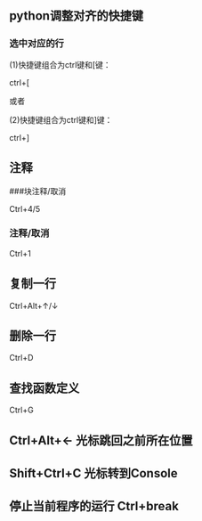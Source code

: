 ## python调整对齐的快捷键

### 选中对应的行

(1)快捷键组合为ctrl键和[键：

ctrl+[

或者

(2)快捷键组合为ctrl键和]键：

ctrl+]

## 注释

###块注释/取消

Ctrl+4/5

### 注释/取消

Ctrl+1

## 复制一行

Ctrl+Alt+↑/↓

## 删除一行

Ctrl+D

## 查找函数定义

Ctrl+G

## Ctrl+Alt+← 光标跳回之前所在位置

## Shift+Ctrl+C 光标转到Console

## 停止当前程序的运行 Ctrl+break
